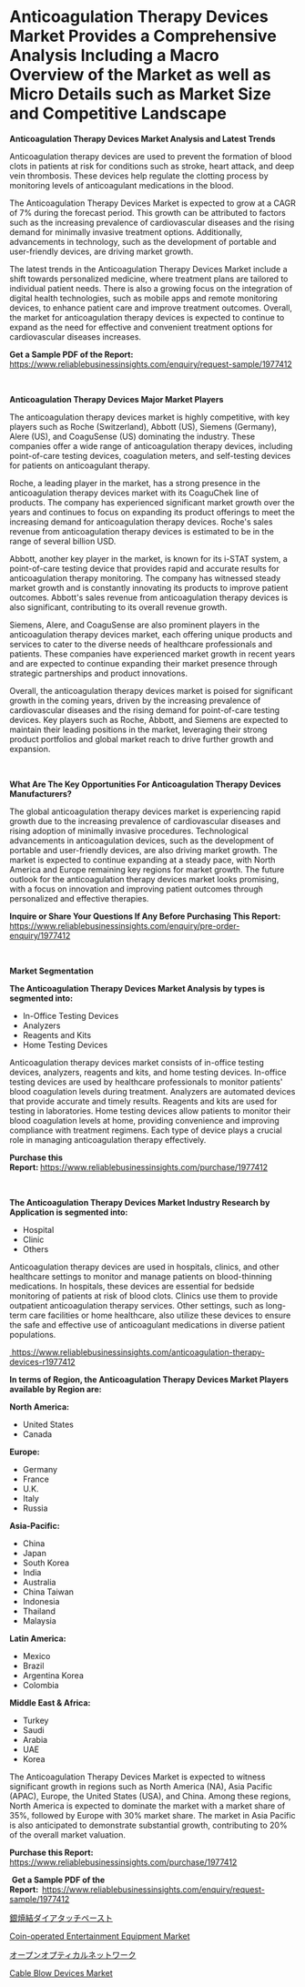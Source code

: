 <p><h1>Anticoagulation Therapy Devices Market Provides a Comprehensive Analysis Including a Macro Overview of the Market as well as Micro Details such as Market Size and Competitive Landscape</h1></p><p><strong>Anticoagulation Therapy Devices Market Analysis and Latest Trends</strong></p>
<p><p>Anticoagulation therapy devices are used to prevent the formation of blood clots in patients at risk for conditions such as stroke, heart attack, and deep vein thrombosis. These devices help regulate the clotting process by monitoring levels of anticoagulant medications in the blood.</p><p>The Anticoagulation Therapy Devices Market is expected to grow at a CAGR of 7% during the forecast period. This growth can be attributed to factors such as the increasing prevalence of cardiovascular diseases and the rising demand for minimally invasive treatment options. Additionally, advancements in technology, such as the development of portable and user-friendly devices, are driving market growth.</p><p>The latest trends in the Anticoagulation Therapy Devices Market include a shift towards personalized medicine, where treatment plans are tailored to individual patient needs. There is also a growing focus on the integration of digital health technologies, such as mobile apps and remote monitoring devices, to enhance patient care and improve treatment outcomes. Overall, the market for anticoagulation therapy devices is expected to continue to expand as the need for effective and convenient treatment options for cardiovascular diseases increases.</p></p>
<p><strong>Get a Sample PDF of the Report:&nbsp;</strong> <a href="https://www.reliablebusinessinsights.com/enquiry/request-sample/1977412">https://www.reliablebusinessinsights.com/enquiry/request-sample/1977412</a></p>
<p>&nbsp;</p>
<p><strong>Anticoagulation Therapy Devices Major Market Players</strong></p>
<p><p>The anticoagulation therapy devices market is highly competitive, with key players such as Roche (Switzerland), Abbott (US), Siemens (Germany), Alere (US), and CoaguSense (US) dominating the industry. These companies offer a wide range of anticoagulation therapy devices, including point-of-care testing devices, coagulation meters, and self-testing devices for patients on anticoagulant therapy.</p><p>Roche, a leading player in the market, has a strong presence in the anticoagulation therapy devices market with its CoaguChek line of products. The company has experienced significant market growth over the years and continues to focus on expanding its product offerings to meet the increasing demand for anticoagulation therapy devices. Roche's sales revenue from anticoagulation therapy devices is estimated to be in the range of several billion USD.</p><p>Abbott, another key player in the market, is known for its i-STAT system, a point-of-care testing device that provides rapid and accurate results for anticoagulation therapy monitoring. The company has witnessed steady market growth and is constantly innovating its products to improve patient outcomes. Abbott's sales revenue from anticoagulation therapy devices is also significant, contributing to its overall revenue growth.</p><p>Siemens, Alere, and CoaguSense are also prominent players in the anticoagulation therapy devices market, each offering unique products and services to cater to the diverse needs of healthcare professionals and patients. These companies have experienced market growth in recent years and are expected to continue expanding their market presence through strategic partnerships and product innovations.</p><p>Overall, the anticoagulation therapy devices market is poised for significant growth in the coming years, driven by the increasing prevalence of cardiovascular diseases and the rising demand for point-of-care testing devices. Key players such as Roche, Abbott, and Siemens are expected to maintain their leading positions in the market, leveraging their strong product portfolios and global market reach to drive further growth and expansion.</p></p>
<p>&nbsp;</p>
<p><strong>What Are The Key Opportunities For Anticoagulation Therapy Devices Manufacturers?</strong></p>
<p><p>The global anticoagulation therapy devices market is experiencing rapid growth due to the increasing prevalence of cardiovascular diseases and rising adoption of minimally invasive procedures. Technological advancements in anticoagulation devices, such as the development of portable and user-friendly devices, are also driving market growth. The market is expected to continue expanding at a steady pace, with North America and Europe remaining key regions for market growth. The future outlook for the anticoagulation therapy devices market looks promising, with a focus on innovation and improving patient outcomes through personalized and effective therapies.</p></p>
<p><strong>Inquire or Share Your Questions If Any Before Purchasing This Report:</strong> <a href="https://www.reliablebusinessinsights.com/enquiry/pre-order-enquiry/1977412">https://www.reliablebusinessinsights.com/enquiry/pre-order-enquiry/1977412</a></p>
<p>&nbsp;</p>
<p><strong>Market Segmentation</strong></p>
<p><strong>The Anticoagulation Therapy Devices Market Analysis by types is segmented into:</strong></p>
<p><ul><li>In-Office Testing Devices</li><li>Analyzers</li><li>Reagents and Kits</li><li>Home Testing Devices</li></ul></p>
<p><p>Anticoagulation therapy devices market consists of in-office testing devices, analyzers, reagents and kits, and home testing devices. In-office testing devices are used by healthcare professionals to monitor patients' blood coagulation levels during treatment. Analyzers are automated devices that provide accurate and timely results. Reagents and kits are used for testing in laboratories. Home testing devices allow patients to monitor their blood coagulation levels at home, providing convenience and improving compliance with treatment regimens. Each type of device plays a crucial role in managing anticoagulation therapy effectively.</p></p>
<p><strong>Purchase this Report:&nbsp;</strong><a href="https://www.reliablebusinessinsights.com/purchase/1977412">https://www.reliablebusinessinsights.com/purchase/1977412</a></p>
<p>&nbsp;</p>
<p><strong>The Anticoagulation Therapy Devices Market Industry Research by Application is segmented into:</strong></p>
<p><ul><li>Hospital</li><li>Clinic</li><li>Others</li></ul></p>
<p><p>Anticoagulation therapy devices are used in hospitals, clinics, and other healthcare settings to monitor and manage patients on blood-thinning medications. In hospitals, these devices are essential for bedside monitoring of patients at risk of blood clots. Clinics use them to provide outpatient anticoagulation therapy services. Other settings, such as long-term care facilities or home healthcare, also utilize these devices to ensure the safe and effective use of anticoagulant medications in diverse patient populations.</p></p>
<p><a href="https://www.reliablebusinessinsights.com/anticoagulation-therapy-devices-r1977412">&nbsp;https://www.reliablebusinessinsights.com/anticoagulation-therapy-devices-r1977412</a></p>
<p><strong>In terms of Region, the Anticoagulation Therapy Devices Market Players available by Region are:</strong></p>
<p>
    <p> <strong> North America: </strong>
        <ul>
            <li>United States</li>
            <li>Canada</li>
        </ul>
        </p> 
    <p> <strong> Europe: </strong>
        <ul>
            <li>Germany</li>
            <li>France</li>
            <li>U.K.</li>
            <li>Italy</li>
            <li>Russia</li>
        </ul>
        </p> 
    <p> <strong> Asia-Pacific: </strong>
        <ul>
            <li>China</li>
            <li>Japan</li>
            <li>South Korea</li>
            <li>India</li>
            <li>Australia</li>
            <li>China Taiwan</li>
            <li>Indonesia</li>
            <li>Thailand</li>
            <li>Malaysia</li>
        </ul>
        </p> 
    <p> <strong> Latin America: </strong>
        <ul>
            <li>Mexico</li>
            <li>Brazil</li>
            <li>Argentina Korea</li>
            <li>Colombia</li>
        </ul>
        </p> 
    <p> <strong> Middle East & Africa: </strong>
        <ul>
            <li>Turkey</li>
            <li>Saudi</li>
            <li>Arabia</li>
            <li>UAE</li>
            <li>Korea</li>
        </ul>
    </p>
    </p>
<p><p>The Anticoagulation Therapy Devices Market is expected to witness significant growth in regions such as North America (NA), Asia Pacific (APAC), Europe, the United States (USA), and China. Among these regions, North America is expected to dominate the market with a market share of 35%, followed by Europe with 30% market share. The market in Asia Pacific is also anticipated to demonstrate substantial growth, contributing to 20% of the overall market valuation.</p></p>
<p><strong>Purchase this Report: </strong><a href="https://www.reliablebusinessinsights.com/purchase/1977412">https://www.reliablebusinessinsights.com/purchase/1977412</a></p>
<p>&nbsp;<strong>Get a Sample PDF of the Report:&nbsp;&nbsp;</strong><a href="https://www.reliablebusinessinsights.com/enquiry/request-sample/1977412">https://www.reliablebusinessinsights.com/enquiry/request-sample/1977412</a></p>
<p><strong></strong></p>
<p><p><a href="https://github.com/avwofrml53535/Market-Research-Report-List-2/blob/main/2454862170282.md">銀焼結ダイアタッチペースト</a></p><p><a href="https://github.com/susanjprice2023/Market-Research-Report-List-2/blob/main/coin-operated-entertainment-equipment-market.md">Coin-operated Entertainment Equipment Market</a></p><p><a href="https://github.com/JanickJohns/Market-Research-Report-List-1/blob/main/9566046170281.md">オープンオプティカルネットワーク</a></p><p><a href="https://github.com/nancykennedykellievqfqt2/Market-Research-Report-List-3/blob/main/cable-blow-devices-market.md">Cable Blow Devices Market</a></p></p>